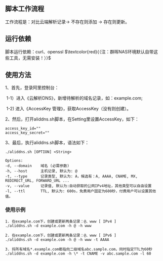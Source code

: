 ## 脚本工作流程

工作流程是：对比云端解析记录-> 不存在则添加 -> 存在则更新。



## 运行依赖

脚本运行依赖：curl、openssl  $\textcolor{red}{（注：群晖NAS环境默认自带这些工具，无需安装！）}$



##        使用方法

1、首先，登录阿里控制台：

​	1-1）进入《云解析DNS》，新增待解析的域名记录，如：example.com;

​	1-2)  进入《AccessKey 管理》，获取AccessKey（没有则创建）。

2、然后，打开aliddns.sh脚本，在Setting里设置AccessKey，如下：

```
access_key_id=""
access_key_secret=""
```

3、最后，执行aliddns.sh脚本，语法如下：

```
./aliddns.sh [OPTION] <String>

Options:
-d, --domain    域名 (必需参数)
-h, --host      主机记录, 默认为: @
-t, --type      记录类型, 默认为: A，候选有：A, AAAA, CNAME, MX, REDIRECT_URL, FORWARD_URL ...
-v, --value     记录值, 默认为:自动获取的公网IPv4地址，其他类型可以自由设置
-l, --ttl       TTL, 默认为: 600s，免费用户固定为600秒，付费用户可以设置其他值。
```

### 使用示例

```
1. 在example.com下，创建或更新两条记录：@、www [ IPv4 ]
./aliddns.sh -d example.com -h @ -h www
         
2. 在example.com下，创建或更新两条记录：@、www [ IPv6 ]
./aliddns.sh -d example.com -h @ -h www -t AAAA
       
3. 将所有域名*.example.com都指向二级域名abc.sample.com，同时指定TTL为60秒
./aliddns.sh -d example.com -h \* -t CNAME -v abc.sample.com -l 60
```

